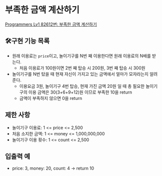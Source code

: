 # 부족한 금액 계산하기

[Programmers Lv1 82612번: 부족한 금액 계산하기](https://school.programmers.co.kr/learn/courses/30/lessons/82612)

## :hammer_and_wrench:구현 기능 목록
- 원래 이용료는 `price`이고, 놀이기구를 N번 째 이용한다면 원래 이용료의 N배를 받는다.
  - 처음 이용료가 100원이면 2번 째 탑승 시 200원, 3번 째 탑승 시 300원
- 놀이기구를 N번 탔을 때 현재 자신이 가지고 있는 금액에서 얼마가 모자라는지 알려준다.
  - 이용요금 3원, 놀이기구 4번 탑승, 현재 가진 금액 20원 일 때 총 필요한 놀이기구의 이용 금액은 30(3+6+9+12)원 이므로 부족한 10을 return
  - 금액이 부족하지 않으면 0을 return

## 제한 사항
- 놀이기구 이용료: 1 <= price <= 2,500
- 처음 소지한 금액: 1 <= money <= 1,000,000,000
- 놀이기구 이용 횟수: 1 <= count <= 2,500

## 입출력 예
- price: 3, money: 20, count: 4 -> return 10